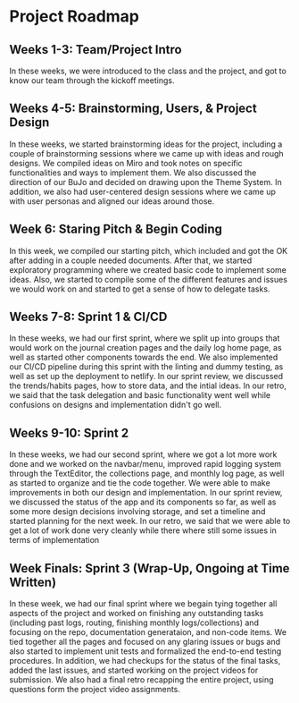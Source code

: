 # Project Roadmap


## Weeks 1-3: Team/Project Intro

In these weeks, we were introduced to the class and the project, and got to know our team through the kickoff meetings.

## Weeks 4-5: Brainstorming, Users, & Project Design

In these weeks, we started brainstorming ideas for the project, including a couple of brainstorming sessions where we came up with ideas and rough designs. We compiled ideas on Miro and took notes on specific functionalities and ways to implement them. We also discussed the direction of our BuJo and decided on drawing upon the Theme System. In addition, we also had user-centered design sessions where we came up with user personas and aligned our ideas around those.



## Week 6: Staring Pitch & Begin Coding

In this week, we compiled our starting pitch, which included and got the OK after adding in a couple needed documents. After that, we started exploratory programming where we created basic code to implement some ideas.  Also, we started to compile some of the different features and issues we would work on and started to get a sense of how to delegate tasks.


## Weeks 7-8: Sprint 1 & CI/CD

In these weeks, we had our first sprint, where we split up into groups that would work on the journal creation pages and the daily log home page, as well as started other components towards the end. We also implemented our CI/CD pipeline during this sprint with the linting and dummy testing, as well as set up the deployment to netlify. In our sprint review, we discussed the trends/habits pages, how to store data, and the intial ideas. In our retro, we said that the task delegation and basic functionality went well while confusions on designs and implementation didn't go well. 


## Weeks 9-10: Sprint 2

In these weeks, we had our second sprint, where we got a lot more work done and we worked on the navbar/menu, improved rapid logging system through the TextEditor, the collections page, and monthly log page, as well as started to organize and tie the code together. We were able to make improvements in both our design and implementation. In our sprint review, we discussed the status of the app and its components so far, as well as some more design decisions involving storage, and set a timeline and started planning for the next week. In our retro, we said that we were able to get a lot of work done very cleanly while there where still some issues in terms of implementation


## Week Finals: Sprint 3 (Wrap-Up, Ongoing at Time Written)

In these week, we had our final sprint where we begain tying together all aspects of the project and worked on finishing any outstanding tasks (including past logs, routing, finishing monthly logs/collections) and focusing on the repo, documentation generataion, and non-code items. We tied together all the pages and focused on any glaring issues or bugs and also started to implement unit tests and formalized the end-to-end testing procedures. In addition, we had checkups for the status of the final tasks, added the last issues, and started working on the project videos for submission. We also had a final retro recapping the entire project, using questions form the project video assignments.
